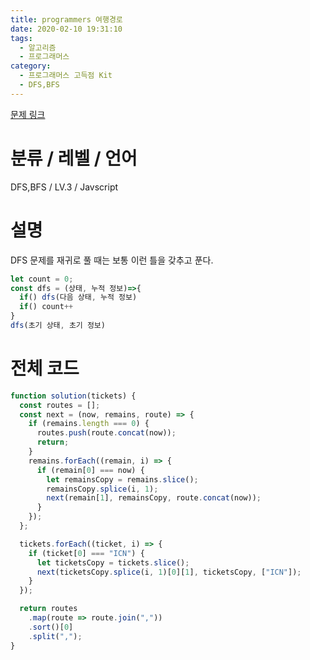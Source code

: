 ```yaml
---
title: programmers 여행경로
date: 2020-02-10 19:31:10
tags:
  - 알고리즘
  - 프로그래머스
category:
  - 프로그래머스 고득점 Kit
  - DFS,BFS
---
```


[문제 링크](https://programmers.co.kr/learn/courses/30/lessons/43164)

# 분류 / 레벨 / 언어

DFS,BFS / LV.3 / Javscript

# 설명

DFS 문제를 재귀로 풀 때는 보통 이런 틀을 갖추고 푼다.

```javascript
let count = 0;
const dfs = (상태, 누적 정보)=>{
  if() dfs(다음 상태, 누적 정보)
  if() count++
}
dfs(초기 상태, 초기 정보)
```

# 전체 코드

```javascript
function solution(tickets) {
  const routes = [];
  const next = (now, remains, route) => {
    if (remains.length === 0) {
      routes.push(route.concat(now));
      return;
    }
    remains.forEach((remain, i) => {
      if (remain[0] === now) {
        let remainsCopy = remains.slice();
        remainsCopy.splice(i, 1);
        next(remain[1], remainsCopy, route.concat(now));
      }
    });
  };

  tickets.forEach((ticket, i) => {
    if (ticket[0] === "ICN") {
      let ticketsCopy = tickets.slice();
      next(ticketsCopy.splice(i, 1)[0][1], ticketsCopy, ["ICN"]);
    }
  });

  return routes
    .map(route => route.join(","))
    .sort()[0]
    .split(",");
}
```
